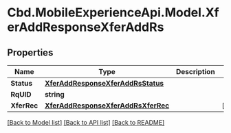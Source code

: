 # Cbd.MobileExperienceApi.Model.XferAddResponseXferAddRs

## Properties

Name | Type | Description | Notes
------------ | ------------- | ------------- | -------------
**Status** | [**XferAddResponseXferAddRsStatus**](XferAddResponseXferAddRsStatus.md) |  | 
**RqUID** | **string** |  | 
**XferRec** | [**XferAddResponseXferAddRsXferRec**](XferAddResponseXferAddRsXferRec.md) |  | [optional] 

[[Back to Model list]](../README.md#documentation-for-models) [[Back to API list]](../README.md#documentation-for-api-endpoints) [[Back to README]](../README.md)

